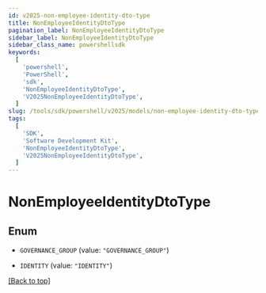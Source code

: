 ```yaml
---
id: v2025-non-employee-identity-dto-type
title: NonEmployeeIdentityDtoType
pagination_label: NonEmployeeIdentityDtoType
sidebar_label: NonEmployeeIdentityDtoType
sidebar_class_name: powershellsdk
keywords:
  [
    'powershell',
    'PowerShell',
    'sdk',
    'NonEmployeeIdentityDtoType',
    'V2025NonEmployeeIdentityDtoType',
  ]
slug: /tools/sdk/powershell/v2025/models/non-employee-identity-dto-type
tags:
  [
    'SDK',
    'Software Development Kit',
    'NonEmployeeIdentityDtoType',
    'V2025NonEmployeeIdentityDtoType',
  ]
---
```


# NonEmployeeIdentityDtoType

## Enum

- `GOVERNANCE_GROUP` (value: `"GOVERNANCE_GROUP"`)

- `IDENTITY` (value: `"IDENTITY"`)

[[Back to top]](#)
